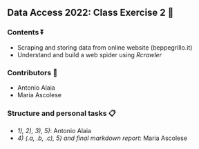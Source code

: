 ## Data Access 2022: Class Exercise 2 :page_facing_up:


### Contents :arrow_double_down:
- Scraping and storing data from online website (beppegrillo.it)
- Understand and build a web spider using <i>Rcrawler</i>

### Contributors :construction_worker:

- Antonio Alaia
- Maria Ascolese

### Structure and personal tasks :clipboard:

- *1), 2), 3), 5)*: Antonio Alaia
- *4) (.a, .b, .c), 5) and final markdown report*: Maria Ascolese
